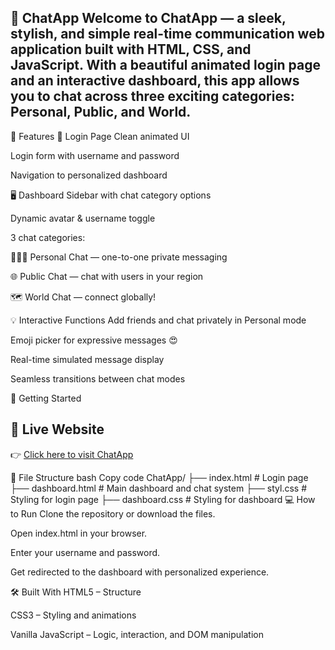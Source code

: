 💬 ChatApp
Welcome to ChatApp — a sleek, stylish, and simple real-time communication web application built with HTML, CSS, and JavaScript. With a beautiful animated login page and an interactive dashboard, this app allows you to chat across three exciting categories: Personal, Public, and World.
-----

🌟 Features
🔐 Login Page
Clean animated UI

Login form with username and password

Navigation to personalized dashboard

🖥️ Dashboard
Sidebar with chat category options

Dynamic avatar & username toggle

3 chat categories:

🧑‍🤝‍🧑 Personal Chat — one-to-one private messaging

🌐 Public Chat — chat with users in your region

🗺️ World Chat — connect globally!

💡 Interactive Functions
Add friends and chat privately in Personal mode

Emoji picker for expressive messages 😍

Real-time simulated message display

Seamless transitions between chat modes

🚀 Getting Started

## 🔗 Live Website

👉 [Click here to visit ChatApp](https://hitaishini1708.github.io/chat_application/chat%20app/)



📁 File Structure
bash
Copy code
ChatApp/
├── index.html          # Login page
├── dashboard.html      # Main dashboard and chat system
├── styl.css            # Styling for login page
├── dashboard.css       # Styling for dashboard
💻 How to Run
Clone the repository or download the files.

Open index.html in your browser.

Enter your username and password.

Get redirected to the dashboard with personalized experience.

🛠️ Built With
HTML5 – Structure

CSS3 – Styling and animations

Vanilla JavaScript – Logic, interaction, and DOM manipulation
